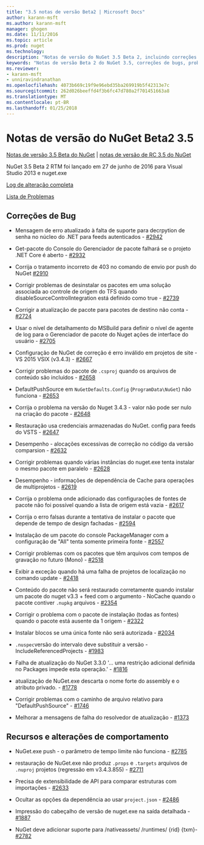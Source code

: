 ```yaml
---
title: "3.5 notas de versão Beta2 | Microsoft Docs"
author: karann-msft
ms.author: karann-msft
manager: ghogen
ms.date: 11/11/2016
ms.topic: article
ms.prod: nuget
ms.technology: 
description: "Notas de versão do NuGet 3.5 Beta 2, incluindo correções de bugs, problemas conhecidos, recursos adicionados e DCRs."
keywords: "Notas de versão Beta 2 do NuGet 3.5, correções de bugs, problemas conhecidos, adicionaram recursos, DCRs"
ms.reviewer:
- karann-msft
- unniravindranathan
ms.openlocfilehash: 4073b669c19f9e96ebd35ba269919b5f42313e7c
ms.sourcegitcommit: 262d026beeffd4f3b6fc47d780a2f701451663a8
ms.translationtype: MT
ms.contentlocale: pt-BR
ms.lasthandoff: 01/25/2018
---
```

# <a name="nuget-35-beta2-release-notes"></a>Notas de versão do NuGet Beta2 3.5

[Notas de versão 3.5 Beta do NuGet](../release-notes/nuget-3.5-Beta.md) | [notas de versão de RC 3.5 do NuGet](../release-notes/nuget-3.5-RC.md)

NuGet 3.5 Beta 2 RTM foi lançado em 27 de junho de 2016 para Visual Studio 2013 e nuget.exe

[Log de alteração completa](https://github.com/NuGet/NuGet.Client/compare/release-3.5.0-beta...release-3.5.0-beta2)

[Lista de Problemas](https://github.com/Nuget/Home/issues?q=is%3Aissue+milestone%3A%223.5+Beta2%22+is%3Aclosed)

## <a name="bug-fixes"></a>Correções de Bug

* Mensagem de erro atualizado à falta de suporte para decrpytion de senha no núcleo do .NET para feeds autenticados - [#2942](https://github.com/NuGet/Home/issues/2942)

* Get-pacote do Console do Gerenciador de pacote falhará se o projeto .NET Core é aberto - [#2932](https://github.com/NuGet/Home/issues/2932)

* Corrija o tratamento incorreto de 403 no comando de envio por push do NuGet [#2910](https://github.com/NuGet/Home/issues/2910)

* Corrigir problemas de desinstalar os pacotes em uma solução associada ao controle de origem do TFS quando disableSourceControlIntegration está definido como true - [#2739](https://github.com/NuGet/Home/issues/2739)

* Corrigir a atualização de pacote para pacotes de destino não conta - [#2724](https://github.com/NuGet/Home/issues/2724)

* Usar o nível de detalhamento do MSBuild para definir o nível de agente de log para o Gerenciador de pacote do Nuget ações de interface do usuário - [#2705](https://github.com/NuGet/Home/issues/2705)

* Configuração de NuGet de correção é erro inválido em projetos de site - VS 2015 VSIX (v3.4.3) - [#2667](https://github.com/NuGet/Home/issues/2667)

* Corrigir problemas do pacote de `.csproj` quando os arquivos de conteúdo são incluídos - [#2658](https://github.com/NuGet/Home/issues/2658)

* DefaultPushSource em `NuGetDefaults.Config` (`ProgramData\NuGet`) não funciona - [#2653](https://github.com/NuGet/Home/issues/2653)

* Corrija o problema na versão do Nuget 3.4.3 - valor não pode ser nulo na criação do pacote - [#2648](https://github.com/NuGet/Home/issues/2648)

* Restauração usa credenciais armazenadas do NuGet. config para feeds do VSTS - [#2647](https://github.com/NuGet/Home/issues/2647)

* Desempenho - alocações excessivas de correção no código da versão comparsion - [#2632](https://github.com/NuGet/Home/issues/2632)

* Corrigir problemas quando várias instâncias do nuget.exe tenta instalar o mesmo pacote em paralelo - [#2628](https://github.com/NuGet/Home/issues/2628)

* Desempenho - informações de dependência de Cache para operações de multiprojetos - [#2619](https://github.com/NuGet/Home/issues/2619)

* Corrija o problema onde adicionado das configurações de fontes de pacote não foi possível quando a lista de origem está vazia - [#2617](https://github.com/NuGet/Home/issues/2617)

* Corrija o erro falsas durante a tentativa de instalar o pacote que depende de tempo de design fachadas - [#2594](https://github.com/NuGet/Home/issues/2594)

* Instalação de um pacote do console PackageManager com a configuração de "All" tenta somente primeira fonte - [#2557](https://github.com/NuGet/Home/issues/2557)

* Corrigir problemas com os pacotes que têm arquivos com tempos de gravação no futuro (Mono) - [#2518](https://github.com/NuGet/Home/issues/2518)

* Exibir a exceção quando há uma falha de projetos de localização no comando update - [#2418](https://github.com/NuGet/Home/issues/2418)

* Conteúdo do pacote não será restaurado corretamente quando instalar um pacote do nuget v3.3 + feed com o argumento - NoCache quando o pacote contiver `.nupkg` arquivos - [#2354](https://github.com/NuGet/Home/issues/2354)

* Corrigir o problema com o pacote de instalação (todas as fontes) quando o pacote está ausente da 1 origem - [#2322](https://github.com/NuGet/Home/issues/2322)

* Instalar blocos se uma única fonte não será autorizada - [#2034](https://github.com/NuGet/Home/issues/2034)

* `.nuspec`versão do intervalo deve substituir a versão - IncludeReferencedProjects - [#1983](https://github.com/NuGet/Home/issues/1983)

* Falha de atualização do NuGet 3.3.0 '... uma restrição adicional definida no Packages impede esta operação.' - [#1816](https://github.com/NuGet/Home/issues/1816)

* atualização de NuGet.exe descarta o nome forte do assembly e o atributo privado. - [#1778](https://github.com/NuGet/Home/issues/1778)

* Corrigir problemas com o caminho de arquivo relativo para "DefaultPushSource" - [#1746](https://github.com/NuGet/Home/issues/1746)

* Melhorar a mensagens de falha do resolvedor de atualização - [#1373](https://github.com/NuGet/Home/issues/1373)

## <a name="features-and-behavior-changes"></a>Recursos e alterações de comportamento

* NuGet.exe push - o parâmetro de tempo limite não funciona - [#2785](https://github.com/NuGet/Home/issues/2785)

* restauração de NuGet.exe não produz `.props` e `.targets` arquivos de `.nuproj` projetos (regressão em v3.4.3.855) - [#2711](https://github.com/NuGet/Home/issues/2711)

* Precisa de extensibilidade de API para comparar estruturas com importações - [#2633](https://github.com/NuGet/Home/issues/2633)

* Ocultar as opções da dependência ao usar `project.json`  -  [#2486](https://github.com/NuGet/Home/issues/2486)

* Impressão do cabeçalho de versão de nuget.exe na saída detalhada - [#1887](https://github.com/NuGet/Home/issues/1887)

* NuGet deve adicionar suporte para /nativeassets/ /runtimes/ {rid} {txm}- [#2782](https://github.com/NuGet/Home/issues/2782)